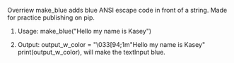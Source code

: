 Overriew
make_blue adds blue ANSI escape code in front of a string. Made for practice publishing on pip.

1. Usage:
make_blue("Hello my name is Kasey")

2. Output:
output_w_color = "\033[94;1m"Hello my name is Kasey"
print(output_w_color), will make the textInput blue.